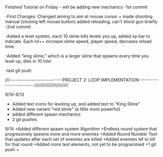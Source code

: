 Finished Tutorial on Friday - will be adding new mechanics
-1st commit

-First Changes: Changed aiming to aim at mouse cursor + made shooting manual (clicking left mouse button)
added reloading, can't shoot gun briefly
-2nd commit

-Added a level system, each 10 slime kills levels you up, added xp bar to indicate.
Each lvl++ increase slime speed, player speed, decrases reload time.

-Added "king slime," which is a larger slime that spawns every time you level up, dies in 10 hits!

-last git push



///---------------------------PROJECT 2: LOOP IMPLEMENTATION-------------------------//////////////////////


9/10-9/13
+ Added text icons for leveling up, and added text to "King Slime"
+ Added new variant "red slime" (a little more powerful)
+ added different spawn mechanics
+ 2 git pushes

9/14
+Added different spawn system Algorithm
+Endless round system that progressively spawns more and more enemies
+Added Round Number Text that updates after each set of enemies are killed
+Added enemies lef to kill for that round
+Added more text elements, not yet to be programmed
+1  git push
+
